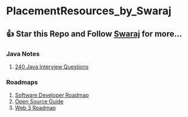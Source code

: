 # PlacementResources_by_Swaraj

## :+1: Star this Repo and Follow [Swaraj](https://www.linkedin.com/in/swarajkhan/) for more...

### Java Notes
1. [240 Java Interview Questions](https://github.com/first-phoenix/PlacementResources_by_Swaraj/blob/main/Notes/Java%20Notes/Java_Interview_Questions_01.pdf)


### Roadmaps
1. [Software Developer Roadmap](https://github.com/first-phoenix/PlacementResources_by_Swaraj/blob/main/Notes/Roadmaps/RoadmapForSoftwareEngineering.pdf)
2. [Open Source Guide](https://github.com/first-phoenix/PlacementResources_by_Swaraj/blob/main/Notes/Roadmaps/OpenSource_Roadmap.pdf)
3. [Web 3 Roadmap](https://github.com/first-phoenix/PlacementResources_by_Swaraj/blob/main/Notes/Roadmaps/Web3_Roadmap.pdf)
